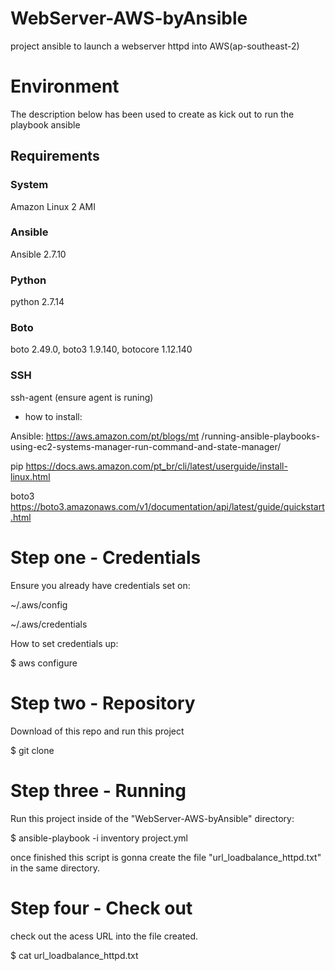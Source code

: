 # WebServer-AWS-byAnsible
project ansible to launch a webserver httpd into AWS(ap-southeast-2)  


# Environment
The description below has been used to create as kick out to run the playbook ansible 

## Requirements
 ### System 
 Amazon Linux 2 AMI
 ### Ansible
 Ansible 2.7.10
 ### Python 
 python 2.7.14
 ### Boto
 boto 2.49.0, 
 boto3 1.9.140, 
 botocore 1.12.140
 ### SSH
 ssh-agent (ensure agent is runing) 

 + how to install:

 Ansible:
 https://aws.amazon.com/pt/blogs/mt /running-ansible-playbooks-using-ec2-systems-manager-run-command-and-state-manager/

 pip
 https://docs.aws.amazon.com/pt_br/cli/latest/userguide/install-linux.html

 boto3
 https://boto3.amazonaws.com/v1/documentation/api/latest/guide/quickstart.html



# Step one - Credentials
 Ensure you already have credentials set on: 

  ~/.aws/config  

  ~/.aws/credentials  

 How to set credentials up:

 $ aws configure 

# Step two - Repository
 Download of this repo and run this project

 $ git clone <this repo>   

# Step three - Running
 Run this project inside of the "WebServer-AWS-byAnsible" directory:

 $ ansible-playbook -i inventory project.yml

 once finished this script is gonna create the file "url_loadbalance_httpd.txt" in the same directory. 

# Step four - Check out
 check out the acess URL into the file created.
  
 $ cat url_loadbalance_httpd.txt